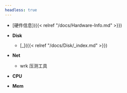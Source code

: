 ```yaml
---
headless: true
---
```




- [硬件信息]({{< relref "/docs/Hardware-Info.md" >}})

- **Disk**

  - [_]({{< relref "/docs/Disk/_index.md" >}})

- **Net**

  - wrk 压测工具

- **CPU**

- **Mem**

  

